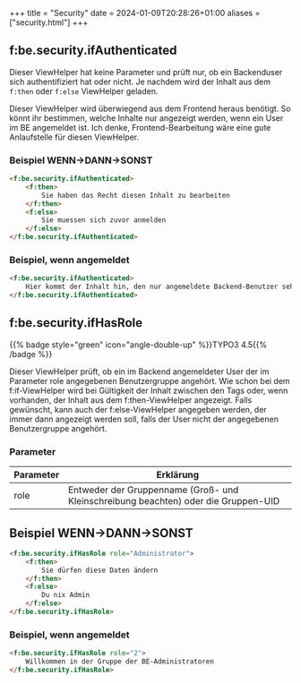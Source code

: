 +++
title = "Security"
date = 2024-01-09T20:28:26+01:00
aliases = ["security.html"]
+++

## f:be.security.ifAuthenticated

Dieser ViewHelper hat keine Parameter und prüft nur, ob ein Backenduser sich authentifiziert hat oder nicht. Je nachdem wird der Inhalt aus dem `f:then` oder `f:else` ViewHelper geladen.

Dieser ViewHelper wird überwiegend aus dem Frontend heraus benötigt. So könnt ihr bestimmen, welche Inhalte nur angezeigt werden, wenn ein User im BE angemeldet ist. Ich denke, Frontend-Bearbeitung wäre eine gute Anlaufstelle für diesen ViewHelper.

### Beispiel WENN->DANN->SONST

```html
<f:be.security.ifAuthenticated>
    <f:then>
        Sie haben das Recht diesen Inhalt zu bearbeiten
    </f:then>
    <f:else>
        Sie muessen sich zuvor anmelden
    </f:else>
</f:be.security.ifAuthenticated>
```

### Beispiel, wenn angemeldet

```html
<f:be.security.ifAuthenticated>
    Hier kommt der Inhalt hin, den nur angemeldete Backend-Benutzer sehen.
</f:be.security.ifAuthenticated>
```

## f:be.security.ifHasRole

{{% badge style="green" icon="angle-double-up" %}}TYPO3 4.5{{% /badge %}}

Dieser ViewHelper prüft, ob ein im Backend angemeldeter User der im Parameter role angegebenen Benutzergruppe angehört. Wie schon bei dem f:if-ViewHelper wird bei Gültigkeit der Inhalt zwischen den Tags oder, wenn vorhanden, der Inhalt aus dem f:then-ViewHelper angezeigt. Falls gewünscht, kann auch der f:else-ViewHelper angegeben werden, der immer dann angezeigt werden soll, falls der User nicht der angegebenen Benutzergruppe angehört.

### Parameter

| Parameter | Erklärung |
|-----------|-----------|
| role | Entweder der Gruppenname (Groß- und Kleinschreibung beachten) oder die Gruppen-UID |

## Beispiel WENN->DANN->SONST

```html
<f:be.security.ifHasRole role="Administrator">
    <f:then>
        Sie dürfen diese Daten ändern
    </f:then>
    <f:else>
        Du nix Admin
    </f:else>
</f:be.security.ifHasRole>
```

### Beispiel, wenn angemeldet

```html
<f:be.security.ifHasRole role="2">
    Willkommen in der Gruppe der BE-Administratoren
</f:be.security.ifHasRole>
```
